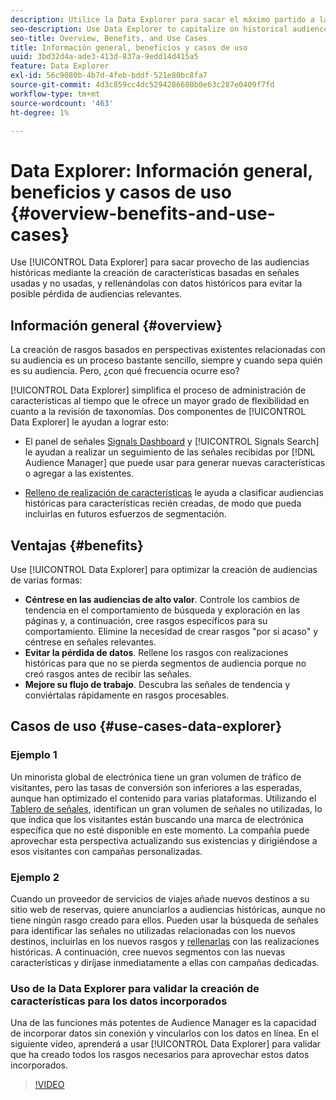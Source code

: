 ```yaml
---
description: Utilice la Data Explorer para sacar el máximo partido a las audiencias históricas creando rasgos basados en señales utilizadas y no utilizadas y rellenándolas con datos históricos para evitar la posible pérdida de audiencias relevantes.
seo-description: Use Data Explorer to capitalize on historical audiences by building traits based on used and unused signals, and backfilling them with historical data to avoid potential loss of relevant audiences.
seo-title: Overview, Benefits, and Use Cases
title: Información general, beneficios y casos de uso
uuid: 3bd32d4a-ade3-413d-837a-9edd14d415a5
feature: Data Explorer
exl-id: 56c9080b-4b7d-4feb-bddf-521e80bc8fa7
source-git-commit: 4d3c859cc4dc5294286680b0e63c287e0409f7fd
workflow-type: tm+mt
source-wordcount: '463'
ht-degree: 1%

---
```


# Data Explorer: Información general, beneficios y casos de uso {#overview-benefits-and-use-cases}

Use [!UICONTROL Data Explorer] para sacar provecho de las audiencias históricas mediante la creación de características basadas en señales usadas y no usadas, y rellenándolas con datos históricos para evitar la posible pérdida de audiencias relevantes.

## Información general {#overview}

La creación de rasgos basados en perspectivas existentes relacionadas con su audiencia es un proceso bastante sencillo, siempre y cuando sepa quién es su audiencia. Pero, ¿con qué frecuencia ocurre eso?

[!UICONTROL Data Explorer] simplifica el proceso de administración de características al tiempo que le ofrece un mayor grado de flexibilidad en cuanto a la revisión de taxonomías. Dos componentes de [!UICONTROL Data Explorer] le ayudan a lograr esto:

* El panel de señales [Signals Dashboard](../../features/data-explorer/data-explorer-signals-dashboard.md) y [!UICONTROL Signals Search] le ayudan a realizar un seguimiento de las señales recibidas por [!DNL Audience Manager] que puede usar para generar nuevas características o agregar a las existentes.

* [Relleno de realización de características](../../features/data-explorer/data-explorer-trait-backfill.md) le ayuda a clasificar audiencias históricas para características recién creadas, de modo que pueda incluirlas en futuros esfuerzos de segmentación.

## Ventajas {#benefits}

Use [!UICONTROL Data Explorer] para optimizar la creación de audiencias de varias formas:

* **Céntrese en las audiencias de alto valor**. Controle los cambios de tendencia en el comportamiento de búsqueda y exploración en las páginas y, a continuación, cree rasgos específicos para su comportamiento. Elimine la necesidad de crear rasgos &quot;por si acaso&quot; y céntrese en señales relevantes.
* **Evitar la pérdida de datos**. Rellene los rasgos con realizaciones históricas para que no se pierda segmentos de audiencia porque no creó rasgos antes de recibir las señales.
* **Mejore su flujo de trabajo**. Descubra las señales de tendencia y conviértalas rápidamente en rasgos procesables.

## Casos de uso {#use-cases-data-explorer}

### Ejemplo 1

Un minorista global de electrónica tiene un gran volumen de tráfico de visitantes, pero las tasas de conversión son inferiores a las esperadas, aunque han optimizado el contenido para varias plataformas. Utilizando el [Tablero de señales](../../features/data-explorer/data-explorer-signals-dashboard.md), identifican un gran volumen de señales no utilizadas, lo que indica que los visitantes están buscando una marca de electrónica específica que no esté disponible en este momento. La compañía puede aprovechar esta perspectiva actualizando sus existencias y dirigiéndose a esos visitantes con campañas personalizadas.

### Ejemplo 2

Cuando un proveedor de servicios de viajes añade nuevos destinos a su sitio web de reservas, quiere anunciarlos a audiencias históricas, aunque no tiene ningún rasgo creado para ellos. Pueden usar la búsqueda de señales para identificar las señales no utilizadas relacionadas con los nuevos destinos, incluirlas en los nuevos rasgos y [rellenarlas](../../features/data-explorer/data-explorer-trait-backfill.md) con las realizaciones históricas. A continuación, cree nuevos segmentos con las nuevas características y diríjase inmediatamente a ellas con campañas dedicadas.

### Uso de la Data Explorer para validar la creación de características para los datos incorporados

Una de las funciones más potentes de Audience Manager es la capacidad de incorporar datos sin conexión y vincularlos con los datos en línea. En el siguiente vídeo, aprenderá a usar [!UICONTROL Data Explorer] para validar que ha creado todos los rasgos necesarios para aprovechar estos datos incorporados.

>[!VIDEO](https://video.tv.adobe.com/v/330351?captions=spa)

